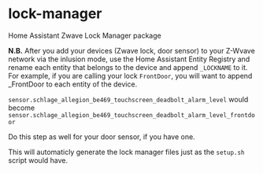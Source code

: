 # lock-manager
Home Assistant Zwave Lock Manager package

**N.B.**  After you add your devices (Zwave lock, door sensor) to your Z-Wvave network via the inlusion mode, use the Home Assistant Entity Registry and rename each entity that belongs to the device and append `_LOCKNAME` to it.  For example, if you are calling your lock `FrontDoor`, you will want to append _FrontDoor to each entity of the device.

`sensor.schlage_allegion_be469_touchscreen_deadbolt_alarm_level` 
would become 
`sensor.schlage_allegion_be469_touchscreen_deadbolt_alarm_level_frontdoor`

Do this step as well for your door sensor, if you have one.

This will automaticly generate the lock manager files just as the `setup.sh` script would have.